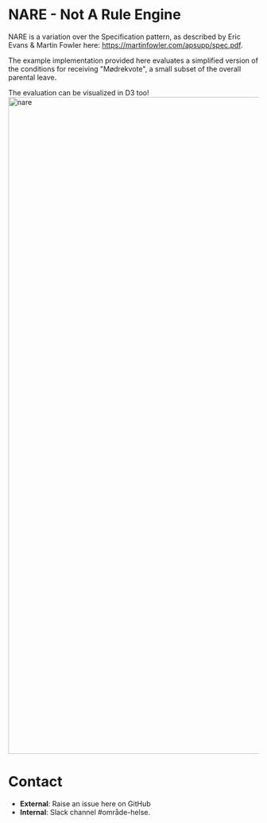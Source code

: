 # NARE - Not A Rule Engine

NARE is a variation over the Specification pattern, as described by Eric Evans & Martin Fowler here: https://martinfowler.com/apsupp/spec.pdf.

The example implementation provided here evaluates a simplified version of the conditions for receiving "Mødrekvote", a small subset of the overall parental leave.

The evaluation can be visualized in D3 too!<img width="1323" alt="nare" src="https://user-images.githubusercontent.com/214156/30643386-fa4fa8ea-9e0e-11e7-9ea4-1ca3e4c53173.png">

# Contact 
* **External**: Raise an issue here on GitHub
* **Internal**: Slack channel #område-helse.
